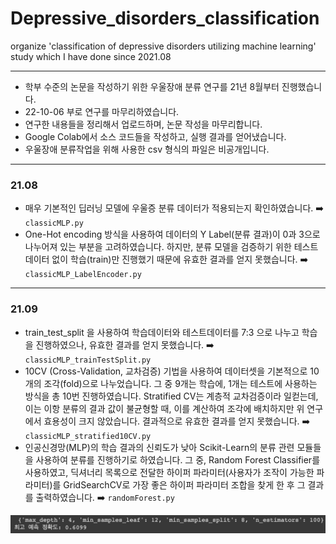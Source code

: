 # Depressive_disorders_classification
organize 'classification of depressive disorders utilizing machine learning' study which I have done since 2021.08
- - -
* 학부 수준의 논문을 작성하기 위한 우울장애 분류 연구를 21년 8월부터 진행했습니다.
* 22-10-06 부로 연구를 마무리하였습니다.
* 연구한 내용들을 정리해서 업로드하며, 논문 작성을 마무리합니다.
* Google Colab에서 소스 코드들을 작성하고, 실행 결과를 얻어냈습니다.
* 우울장애 분류작업을 위해 사용한 csv 형식의 파일은 비공개입니다.
- - -
### 21.08
* 매우 기본적인 딥러닝 모델에 우울증 분류 데이터가 적용되는지 확인하였습니다. ➡️ `classicMLP.py`
* One-Hot encoding 방식을 사용하여 데이터의 Y Label(분류 결과)이 0과 3으로 나누어져 있는 부분을 고려하였습니다. 하지만, 분류 모델을 검증하기 위한 테스트 데이터 없이 학습(train)만 진행했기 때문에 유효한 결과를 얻지 못했습니다. ➡️ `classicMLP_LabelEncoder.py`
- - -
### 21.09
* train_test_split 을 사용하여 학습데이터와 테스트데이터를 7:3 으로 나누고 학습을 진행하였으나, 유효한 결과를 얻지 못했습니다. ➡️ `classicMLP_trainTestSplit.py`
* 10CV (Cross-Validation, 교차검증) 기법을 사용하여 데이터셋을 기본적으로 10개의 조각(fold)으로 나누었습니다. 그 중 9개는 학습에, 1개는 테스트에 사용하는 방식을 총 10번 진행하였습니다. Stratified CV는 계층적 교차검증이라 일컫는데, 이는 이항 분류의 결과 값이 불균형할 때, 이를 계산하여 조각에 배치하지만 위 연구에서 효용성이 크지 않았습니다. 결과적으로 유효한 결과를 얻지 못했습니다. ➡️ `classicMLP_stratified10CV.py`
* 인공신경망(MLP)의 학습 결과의 신뢰도가 낮아 Scikit-Learn의 분류 관련 모듈들을 사용하여 분류를 진행하기로 하였습니다. 그 중, Random Forest Classifier를 사용하였고, 딕셔너리 목록으로 전달한 하이퍼 파라미터(사용자가 조작이 가능한 파라미터)를 GridSearchCV로 가장 좋은 하이퍼 파라미터 조합을 찾게 한 후 그 결과를 출력하였습니다. ➡️ `randomForest.py`
<img src="./images/randomForest.png">